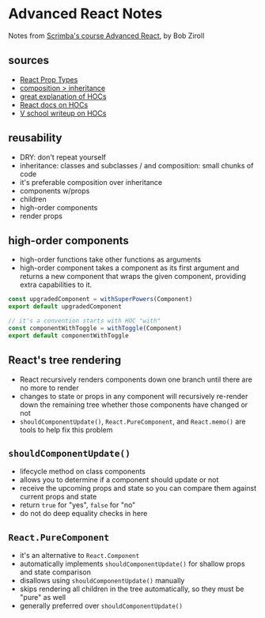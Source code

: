 # Advanced React Notes

Notes from [Scrimba's course Advanced React](https://scrimba.com/learn/react), by Bob Ziroll

## sources

+ [React Prop Types](https://reactjs.org/docs/typechecking-with-proptypes.html#proptypes)
+ [composition > inheritance](https://www.youtube.com/watch?v=wfMtDGfHWpA)
+ [great explanation of HOCs](https://www.richardkotze.com/coding/understanding-higher-order-components)
+ [React docs on HOCs](https://reactjs.org/docs/higher-order-components.html)
+ [V school writeup on HOCs](https://coursework.vschool.io/hocs/)

## reusability

+ DRY: don't repeat yourself
+ inheritance: classes and subclasses / and composition: small chunks of code
+ it's preferable composition over inheritance
+ components w/props
+ children
+ high-order components
+ render props

## high-order components

+ high-order functions take other functions as arguments
+ high-order component takes a component as its first argument and returns a new component that wraps the given component, providing extra capabilities to it.

```js
const upgradedComponent = withSuperPowers(Component)
export default upgradedComponent

// it's a convention starts with HOC "with"
const componentWithToggle = withToggle(Component)
export default componentWithToggle
```

## React's tree rendering

+ React recursively renders components down one branch until there are no more to render
+ changes to state or props in any component will recursively re-render down the remaining tree whether those components have changed or not
+ `shouldComponentUpdate()`, `React.PureComponent`, and `React.memo()` are tools to help fix this problem

## `shouldComponentUpdate()`

+ lifecycle method on class components
+ allows you to determine if a component should update or not
+ receive the upcoming props and state so you can compare them against current props and state
+ return `true` for "yes", `false` for "no"
+ do not do deep equality checks in here

## `React.PureComponent`

+ it's an alternative to `React.Component`
+ automatically implements `shouldComponentUpdate()` for shallow props and state comparison
+ disallows using `shouldComponentUpdate()` manually
+ skips rendering all children in the tree automatically, so they must be "pure" as well
+ generally preferred over `shouldComponentUpdate()`
